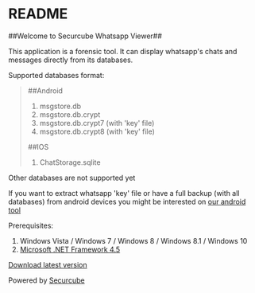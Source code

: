 # README #

##Welcome to Securcube Whatsapp Viewer##

This application is a forensic tool. It can display whatsapp's chats and messages directly from its databases.

Supported databases format:

>
> ##Android
> 1.   msgstore.db
> 1.   msgstore.db.crypt
> 1.   msgstore.db.crypt7 (with 'key' file)
> 1.   msgstore.db.crypt8 (with 'key' file)
> 
> ##IOS
> 1.   ChatStorage.sqlite
>

Other databases are not supported yet

If you want to extract whatsapp 'key' file or have a full backup (with all databases) from android devices you might be interested on [our android tool](https://github.com/securcubemassimo/Securcube-Android-Tools)

Prerequisites:
 1. Windows Vista / Windows 7 / Windows 8 / Windows 8.1 / Windows 10
 2. [Microsoft .NET Framework 4.5](https://www.microsoft.com/en-us/download/details.aspx?id=30653)

[Download latest version](https://github.com/Securcube/Securcube-Whatsapp-Viewer/releases)

Powered by [Securcube](http://securcube.net/)
